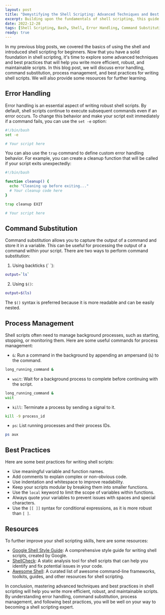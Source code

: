 ```yaml
---
layout: post
title: "Demystifying the Shell Scripting: Advanced Techniques and Best Practices"
excerpt: Building upon the fundamentals of shell scripting, this guide delves into advanced techniques and best practices that will elevate your scripting skills. We will explore error handling, command substitution, process management, and share valuable tips for writing efficient, robust, and maintainable scripts. By mastering these advanced concepts, you will be well-equipped to tackle complex scripting challenges and harness the full power of shell scripting.
date: 2022-12-28
tags: [Shell Scripting, Bash, Shell, Error Handling, Command Substitution, Process Management, Best Practices]
ready: true
---
```


In my previous blog posts, we covered the basics of using the shell and introduced shell scripting for beginners. Now that you have a solid foundation in shell scripting, it's time to explore some advanced techniques and best practices that will help you write more efficient, robust, and maintainable scripts. In this blog post, we will discuss error handling, command substitution, process management, and best practices for writing shell scripts. We will also provide some resources for further learning.

## Error Handling

Error handling is an essential aspect of writing robust shell scripts. By default, shell scripts continue to execute subsequent commands even if an error occurs. To change this behavior and make your script exit immediately if a command fails, you can use the `set -e` option:

```bash
#!/bin/bash
set -e

# Your script here
```

You can also use the `trap` command to define custom error handling behavior. For example, you can create a cleanup function that will be called if your script exits unexpectedly:

```bash
#!/bin/bash

function cleanup() {
  echo "Cleaning up before exiting..."
  # Your cleanup code here
}

trap cleanup EXIT

# Your script here
```

## Command Substitution

Command substitution allows you to capture the output of a command and store it in a variable. This can be useful for processing the output of a command within your script. There are two ways to perform command substitution:

1. Using backticks (\` \`):

```bash
output=`ls`
```

2. Using `$()`:

```bash
output=$(ls)
```

The `$()` syntax is preferred because it is more readable and can be easily nested.

## Process Management

Shell scripts often need to manage background processes, such as starting, stopping, or monitoring them. Here are some useful commands for process management:

- `&`: Run a command in the background by appending an ampersand (`&`) to the command.

```bash
long_running_command &
```

- `wait`: Wait for a background process to complete before continuing with the script.

```bash
long_running_command &
wait
```

- `kill`: Terminate a process by sending a signal to it.

```bash
kill -9 process_id
```

- `ps`: List running processes and their process IDs.

```bash
ps aux
```

## Best Practices

Here are some best practices for writing shell scripts:

- Use meaningful variable and function names.
- Add comments to explain complex or non-obvious code.
- Use indentation and whitespace to improve readability.
- Keep your scripts modular by breaking them into smaller functions.
- Use the `local` keyword to limit the scope of variables within functions.
- Always quote your variables to prevent issues with spaces and special characters.
- Use the `[[ ]]` syntax for conditional expressions, as it is more robust than `[ ]`.

## Resources

To further improve your shell scripting skills, here are some resources:

- [Google Shell Style Guide](https://google.github.io/styleguide/shellguide.html): A comprehensive style guide for writing shell scripts, created by Google.
- [ShellCheck](https://www.shellcheck.net/): A static analysis tool for shell scripts that can help you identify and fix potential issues in your code.
- [Awesome Shell](https://github.com/alebcay/awesome-shell): A curated list of awesome command-line frameworks, toolkits, guides, and other resources for shell scripting.

In conclusion, mastering advanced techniques and best practices in shell scripting will help you write more efficient, robust, and maintainable scripts. By understanding error handling, command substitution, process management, and following best practices, you will be well on your way to becoming a shell scripting expert.
